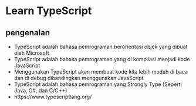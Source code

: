 # Learn TypeScript

## pengenalan

<p>
  <ul>
    <li>TypeScript adalah bahasa pemrograman berorientasi objek yang dibuat oleh Microsoft
</li>
    <li>TypeScript adalah bahasa pemrograman yang di kompilasi menjadi kode JavaScript
</li>
    <li>Menggunakan TypeScript akan membuat kode kita lebih mudah di baca dan di debug dibandingkan menggunakan JavaScript
</li>
    <li>TypeScript adalah bahasa pemrograman yang Strongly Type (Seperti Java, C#, dan C/C++)
</li>
  <li><a>https://www.typescriptlang.org/ 
</a></li>
  </ul>
</p>
